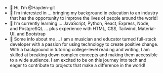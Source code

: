 - 👋 Hi, I’m @Hayden-git
- 👀 I’m interested in ... bringing my background in education to an industry that has the opportunity to improve the lives of people around the world! 
- 🌱 I’m currently learning ... JavaScript, Python, React, Express, Node, and PostgreSQL ... plus experience with HTML, CSS, Tailwind, Material-UI, and Bootstrap
- 💞️ Some info about me ... I am a musician and educator turned full-stack developer with a passion for using technology to create positive change. With a background in tutoring college-level reading and writing, I am skilled at breaking down complex concepts and making them accessible to a wide audience. I am excited to be on this journey into tech and eager to contribute to projects that make a difference in the world!
<!---
Hayden-git/Hayden-git is a ✨ special ✨ repository because its `README.md` (this file) appears on your GitHub profile.
You can click the Preview link to take a look at your changes.
--->
